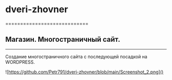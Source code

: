 # dveri-zhovner
============================
## Магазин. Многостраничный сайт.
***
Создание многостраничного сайта с последующей посадкой на WORDPRESS.


![https://github.com/Petr791/dveri-zhovner/blob/main/Screenshot_2.png]()
